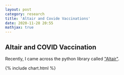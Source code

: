 ```yaml
---
layout: post
category: research
title: 'Altair and Covide Vaccinations'
date: 2020-11-28 20:55
mathjax: true
---
```


## Altair and COVID Vaccination

Recently, I came across the python library called ["Altair"](https://altair-viz.github.io/getting_started/overview.html).

{% include chart.html %}




